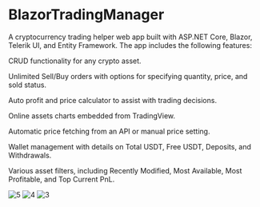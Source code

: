 # BlazorTradingManager
A cryptocurrency trading helper web app built with ASP.NET Core, Blazor, Telerik UI, and Entity Framework. The app includes the following features:

CRUD functionality for any crypto asset.

Unlimited Sell/Buy orders with options for specifying quantity, price, and sold status.

Auto profit and price calculator to assist with trading decisions.

Online assets charts embedded from TradingView.

Automatic price fetching from an API or manual price setting.

Wallet management with details on Total USDT, Free USDT, Deposits, and Withdrawals.

Various asset filters, including Recently Modified, Most Available, Most Profitable, and Top Current PnL.

![5](https://github.com/farhadm-dev/BlazorTradingManager/assets/170627616/747cd2cd-2ec0-4535-8b67-95c25bb00820)
![4](https://github.com/farhadm-dev/BlazorTradingManager/assets/170627616/a38824e9-c015-4471-b6c8-2de8f3fb3306)
![3](https://github.com/farhadm-dev/BlazorTradingManager/assets/170627616/9d870649-d20b-42b8-8c86-b387a7afcf00)

